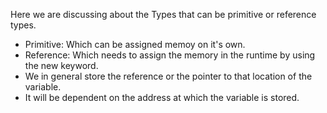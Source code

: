 Here we are discussing about the Types that can be primitive or reference types.
- Primitive: Which can be assigned memoy on it's own.
- Reference: Which needs to assign the memory in the runtime by using the new keyword.
- We in general store the reference or the pointer to that location of the variable.
- It will be dependent on the address at which the variable is stored.
